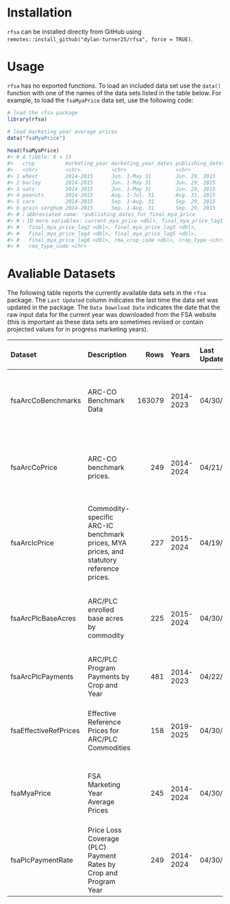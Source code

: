 
<!-- README.md is generated from README.Rmd. Please edit that file -->

# Installation

`rfsa` can be installed directly from GitHub using
`remotes::install_github("dylan-turner25/rfsa", force = TRUE)`.

# Usage

`rfsa` has no exported functions. To load an included data set use the
`data()` function with one of the names of the data sets listed in the
table below. For example, to load the `fsaMyaPrice` data set, use the
following code:

``` r
# load the rfsa package
library(rfsa)

# load marketing year average prices
data("fsaMyaPrice")
 
head(fsaMyaPrice)
#> # A tibble: 6 × 15
#>   crop          marketing_year marketing_year_dates publishing_dates_for…¹ unit 
#>   <chr>         <chr>          <chr>                <chr>                  <chr>
#> 1 wheat         2014-2015      Jun. 1-May 31        Jun. 29, 2015          Bush…
#> 2 barley        2014-2015      Jun. 1-May 31        Jun. 29, 2015          Bush…
#> 3 oats          2014-2015      Jun. 1-May 31        Jun. 29, 2015          Bush…
#> 4 peanuts       2014-2015      Aug. 1-Jul. 31       Aug. 31, 2015          Pound
#> 5 corn          2014-2015      Sep. 1-Aug. 31       Sep. 29, 2015          Bush…
#> 6 grain sorghum 2014-2015      Sep. 1-Aug. 31       Sep. 29, 2015          Bush…
#> # ℹ abbreviated name: ¹​publishing_dates_for_final_mya_price
#> # ℹ 10 more variables: current_mya_price <dbl>, final_mya_price_lag1 <dbl>,
#> #   final_mya_price_lag2 <dbl>, final_mya_price_lag3 <dbl>,
#> #   final_mya_price_lag4 <dbl>, final_mya_price_lag5 <dbl>,
#> #   final_mya_price_lag6 <dbl>, rma_crop_code <dbl>, crop_type <chr>,
#> #   rma_type_code <chr>
```

# Avaliable Datasets

The following table reports the currently available data sets in the
`rfsa` package. The `Last Updated` column indicates the last time the
data set was updated in the package. The `Data Download Date` indicates
the date that the raw input data for the current year was downloaded
from the FSA website (this is important as these data sets are sometimes
revised or contain projected values for in progress marketing years).

| Dataset | Description | Rows | Years | Last Updated | Data Download Date | Included Columns |
|:---|:---|---:|:---|:---|:---|:---|
| fsaArcCoBenchmarks | ARC-CO Benchmark Data | 163079 | 2014-2023 | 04/30/2025 | 04/30/2025 | fips, state_name, county_name, crop, unit, yield_type, program_year, benchmark_revenue, guarantee_revenue, maximum_payment_rate, actual_yield, national_price, actual_revenue, formula_payment_rate, payment_rate, oa_bench_mark_price, oa_bench_mark_yield, oa_bench_mark_years, arc_co_payment_rate, crop_type, rma_type_code, rma_crop_code |
| fsaArcCoPrice | ARC-CO benchmark prices. | 249 | 2014-2024 | 04/21/2025 | 04/10/2025 | Commodity, Marketing Year, Publishing Dates for the Final T-0 MYA Price and T-0 Actual ARC-CO Price, Unit, Statutory Reference Price, Final T-5 Annual Benchmark Price, Final T-4 Annual Benchmark Price, Final T-3 Annual Benchmark Price, Final T-2 Annual Benchmark Price, Final T-1 Annual Benchmark Price, Final T-0 ARC-CO Benchmark Price, Final T-0 MYA Price, T-0 National Loan Rate, Final T-0 Actual ARC-CO Price, year |
| fsaArcIcPrice | Commodity-specific ARC-IC benchmark prices, MYA prices, and statutory reference prices. | 227 | 2015-2024 | 04/19/2025 | 04/10/2025 | Commodity, Marketing Year, Publishing Dates for the Final T-0 MYA Price and T-0 ARC-IC BM Price, Unit, Statutory Reference Price, Final T-5 Annual Benchmark Price, Final T-4 Annual Benchmark Price, Final T-3 Annual Benchmark Price, Final T-2 Annual Benchmark Price, Final T-1 Annual Benchmark Price, Final T-0 MYA Price, T-0 National Loan Rate, Final T-0 Actual ARC-IC Price, year |
| fsaArcPlcBaseAcres | ARC/PLC enrolled base acres by commodity | 225 | 2015-2024 | 04/30/2025 | 04/10/2025 | covered_commodity, plc_covered_commodity_contract_base, plc_plantings_attributed_to_generic_base, arc_co_covered_commodity_contract_base, arc_co_plantings_attributed_to_generic_base, arc_ic_enrolled_base_covered_commodity_contract_base, total, plc_total, arc_co_total, arc_ic_total, year, arc_co_all, arc_co_irrigated, arc_co_nonirrigated |
| fsaArcPlcPayments | ARC/PLC Program Payments by Crop and Year | 481 | 2014-2023 | 04/22/2025 | 04/10/2025 | Program, Crop, year, Amount Paid |
| fsaEffectiveRefPrices | Effective Reference Prices for ARC/PLC Commodities | 158 | 2019-2025 | 04/30/2025 | 04/10/2025 | crop, marketing_year_dates, marketing_year, program_year, unit, statutory_reference_price, 115_statutory_reference_price, mya_price_lag5, mya_price_lag4, mya_price_lag3, mya_price_lag2, mya_price_lag1, 85_olympic_average_mya, effective_reference_price, crop_type, rma_type_code, rma_crop_code |
| fsaMyaPrice | FSA Marketing Year Average Prices | 245 | 2014-2024 | 04/30/2025 | 04/29/2025 | crop, marketing_year, marketing_year_dates, publishing_dates_for_final_mya_price, unit, current_mya_price, final_mya_price_lag1, final_mya_price_lag2, final_mya_price_lag3, final_mya_price_lag4, final_mya_price_lag5, final_mya_price_lag6, rma_crop_code, crop_type, rma_type_code |
| fsaPlcPaymentRate | Price Loss Coverage (PLC) Payment Rates by Crop and Program Year | 249 | 2014-2024 | 04/30/2025 | 04/10/2025 | crop, marketing_year_dates, marketing_year, program_year, publishing_dates_for_final_mya_price, statutory_reference_price, effective_reference_price, combined_reference_price, unit, current_mya_price, current_national_loan_rate, plc_price, plc_payment_rate, max_plc_payment_rate, crop_type, rma_type_code, rma_crop_code |
